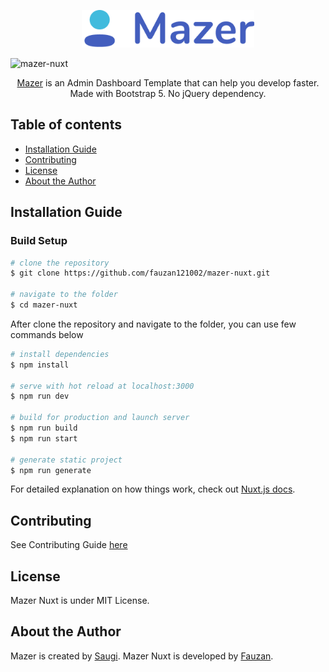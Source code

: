 <p align="center">
  <a href="https://github.com/fauzan121002/mazer-nuxt">
    <img src="./mazer.png" alt="Mazer logo" height="60">
  </a>
</p>

![mazer-nuxt](https://socialify.git.ci/fauzan121002/mazer-nuxt/image?description=1&font=Raleway&forks=1&issues=1&logo=https%3A%2F%2Fd33wubrfki0l68.cloudfront.net%2F6ff34ec8760318b99888ee4b75d1e265170a84b9%2F6479c%2Flogos%2Fnuxt.svg&owner=1&pattern=Charlie%20Brown&pulls=1&stargazers=1&theme=Light)

<p align="center">
  <a href="https://github.com/zuramai/mazer">Mazer</a> is an Admin Dashboard Template that can help you develop faster. Made with Bootstrap 5. No jQuery dependency.
</p>

## Table of contents

- [Installation Guide](#installation-guide)
- [Contributing](#contributing)
- [License](#license)
- [About the Author](#about-the-author)

## Installation Guide

### Build Setup

```bash
# clone the repository
$ git clone https://github.com/fauzan121002/mazer-nuxt.git

# navigate to the folder
$ cd mazer-nuxt
```

After clone the repository and navigate to the folder, you can use few commands below

```bash
# install dependencies
$ npm install

# serve with hot reload at localhost:3000
$ npm run dev

# build for production and launch server
$ npm run build
$ npm run start

# generate static project
$ npm run generate
```

For detailed explanation on how things work, check out [Nuxt.js docs](https://nuxtjs.org).

## Contributing

See Contributing Guide [here](./CONTRIBUTING.md)

## License

Mazer Nuxt is under MIT License.

## About the Author

Mazer is created by <a href="https://ahmadsaugi.com">Saugi</a>.
Mazer Nuxt is developed by <a href="#">Fauzan</a>.
